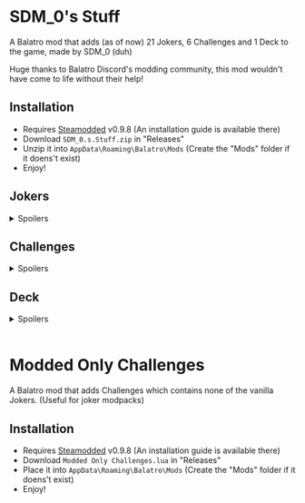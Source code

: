 # SDM_0's Stuff

A Balatro mod that adds (as of now) 21 Jokers, 6 Challenges and 1 Deck to the game, made by SDM_0 (duh)

Huge thanks to Balatro Discord's modding community, this mod wouldn't have come to life without their help!

## Installation
- Requires [Steamodded](https://github.com/Steamopollys/Steamodded/) v0.9.8 (An installation guide is available there)
- Download `SDM_0.s.Stuff.zip` in "Releases"
- Unzip it into `AppData\Roaming\Balatro\Mods` (Create the "Mods" folder if it doens't exist)
- Enjoy!

## Jokers

<details>
  <summary>Spoilers</summary>
  <br>

  | Joker | Cost | Rarity | Effect | 
  | :---: | :---: | :---: | :---: |
  | ![Trance The Devil](./SDM_0's%20Stuff/assets/2x/j_sdm_trance_the_devil.png)<br><b>Trance The Devil</b> | 6 | Uncommon | X0.25 Mult per "Trance" or "The Devil" card used this run |
  | ![Burger](./SDM_0's%20Stuff/assets/2x/j_sdm_burger.png)<br><b>Burger</b> | 8 | Rare | +30 Chips, +10 Mult and x1.25 Mult for the next 4 rounds |
  | ![Bounciest Ball](./SDM_0's%20Stuff/assets/2x/j_sdm_bounciest_ball.png)<br><b>Bounciest Ball</b> | 5 | Common | This joker gains by +10 Chips everytime X hand is scored,<br>reset and change on different hand |
  | ![Lucky Joker](./SDM_0's%20Stuff/assets/2x/j_sdm_lucky_joker.png)<br><b>Lucky Joker</b> | 4 | Common | Retrigger each played Lucky card 7,<br>each played 7 gives +7 Chips and +7 Mult when scored |
  | ![Iconic Icon](./SDM_0's%20Stuff/assets/2x/j_sdm_iconic_icon.png)<br><b>Iconic Icon</b> | 6 | Common | +4 Mult for each modified Aces in your full deck<br>(enhancement, seal, edition) |
  | ![Mult'N'Chips](./SDM_0's%20Stuff/assets/2x/j_sdm_mult_n_chips.png)<br><b>Mult'N'Chips</b> | 5 | Common | Scored Bonus cards gives +4 Mult,<br>scored Mult cards gives +30 Chips |
  | ![Moon Base](./SDM_0's%20Stuff/assets/2x/j_sdm_moon_base.png)<br><b>Moon Base</b> | 7 | Uncommon | Space Jokers each give +50 Chips<br>(Supernova, Space Joker, Constellation, Rocket, Satellite, Astronomer, Wandering Star) |
  | ![Shareholder Joker](./SDM_0's%20Stuff/assets/2x/j_sdm_shareholder_joker.png)<br><b>Shareholder Joker</b> | 5 | Common | Earn between $1 and $8 at the end of round |
  | ![Magic Hands](./SDM_0's%20Stuff/assets/2x/j_sdm_magic_hands.png)<br><b>Magic Hands</b> | 6 | Uncommon | x3 Mult if the number of hands left + 1 is equal to<br>the amount of the most prevalent card<br>(ex: Four of a Kind on Hand 4, Full House on Hand 3) |
  | ![Tip Jar](./SDM_0's%20Stuff/assets/2x/j_sdm_tip_jar.png)<br><b>Tip Jar</b> | 6 | Uncommon | Earn your money's highest digit at the end of round |
  | ![Wandering Star](./SDM_0's%20Stuff/assets/2x/j_sdm_wandering_star.png)<br><b>Wandering Star</b>| 6 | Common | +2 Mult per Planet card sold |
  | ![Ouija Board](./SDM_0's%20Stuff/assets/2x/j_sdm_ouija_board.png)<br><b>Ouija Board</b> | 7 | Uncommon | 1 in 50 chance to create a "Soul" card,<br>otherwise 1 in 5 chance to create a "Judgement" card<br>(Must have room) |
  | ![La Révolution](./SDM_0's%20Stuff/assets/2x/j_sdm_la_revolution.png)<br><b>La Révolution</b> | 7 | Rare | Upgrade winning poker hand by 1 if it contains no face cards |
  | ![Clown Bank](./SDM_0's%20Stuff/assets/2x/j_sdm_clown_bank.png)<br><b>Clown Bank</b> | 8 | Rare | When Blind is selected, this joker gains x0.25 for $3,<br>increases price by $3 |
  | ![Furnace](./SDM_0's%20Stuff/assets/2x/j_sdm_furnace.png)<br><b>Furnace</b> | 8 | Uncommon | If first played card is a Steel / Gold card,<br>this joker destroys it and gains x0.5 Mult / $2 |
  | ![Warehouse](./SDM_0's%20Stuff/assets/2x/j_sdm_warehouse.png)<br><b>Warehouse</b> | 6 | Uncommon | +3 hand size, no consumable slots, lose $50 if sold |
  | ![Zombie Joker](./SDM_0's%20Stuff/assets/2x/j_sdm_zombie_joker.png)<br><b>Zombie Joker</b> | 4 | Common | 1 in 3 chance to create a Death card<br>when selling a card other than Death<br>(Must have room) |
  | ![Mystery Joker](./SDM_0's%20Stuff/assets/2x/j_sdm_mystery_joker.png)<br><b>Mystery Joker</b> | 5 | Common | When scoring a secret poker hand,<br>1 in 3 chance to create a Rare Joker tag,<br>create an Uncommon Joker tag otherwise |
  | ![Infinite Staircase](./SDM_0's%20Stuff/assets/2x/j_sdm_infinite_staircase.png)<br><b>Infinite Staircase</b> | 5 | Common | This joker gains +4 Mult when scoring a numerical Straight,<br>increase rank of scored cards |
  | ![Ninja Joker](./SDM_0's%20Stuff/assets/2x/j_sdm_ninja_joker.png)<br><b>Ninja Joker</b> | 6 | Uncommon | Every 5 cards destroyed/removed, create a Negative tag |
  | ![Archibald](./SDM_0's%20Stuff/assets/2x/j_sdm_archibald_compact.png)<br><b>Archibald</b> | 20 | Legendary | On Joker purchased, creates a Negative copy<br>(Occurs 4 times, Negative copy sells for $0) |
</details>

## Challenges

<details>
  <summary>Spoilers</summary>

  ### Devil's Deal:
  Start with the joker "Trance the Devil", "Trance" and "The Devil" tarot cards, but those advantages comes at a cost...

  ### Scientific Downfall
  Start with the joker "La Révolution", all planet and level-up themed cards are banned

  ### A Plumber's Hassle
  Start with the joker "Infinite Staircase" and "Runner", 4 joker slots, 3 hands and extra hands items are banned

  ### Jimbomancy
  Start with the joker "Ouija Board", "Zombie Joker" and a negative "Oops! All 6s", shop contains no jokers

  ### Spare Change
  Start with the joker "Clown Bank" and "Tip Jar", earn no interest money nor extra hands money, most money items are banned

  ### Archifoolery
  Start with the negative Joker "Archibald", 1 joker slot
</details>

## Deck

<details>
  <summary>Spoilers</summary>

  ### SDM_0's Deck
  Start with 2 random non-legendary eternal SDM_0's Stuff jokers
</details>
<br>

# Modded Only Challenges

A Balatro mod that adds Challenges which contains none of the vanilla Jokers. (Useful for joker modpacks)

## Installation
- Requires [Steamodded](https://github.com/Steamopollys/Steamodded/) v0.9.8 (An installation guide is available there)
- Download `Modded Only Challenges.lua` in "Releases"
- Place it into `AppData\Roaming\Balatro\Mods` (Create the "Mods" folder if it doens't exist)
- Enjoy!
